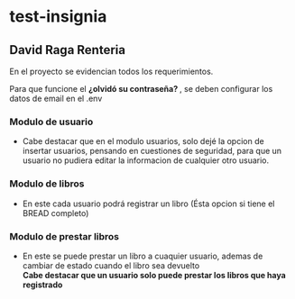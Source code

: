 # test-insignia
## David Raga Renteria

En el proyecto se evidencian todos los requerimientos.

Para que funcione el <strong> ¿olvidó su contraseña? </strong>, se deben configurar los datos de email en el .env

### Modulo de usuario
- Cabe destacar que en el modulo usuarios, solo dejé la opcion de insertar usuarios, 
pensando en cuestiones de seguridad, para que un usuario no pudiera editar la informacion de cualquier otro usuario.

### Modulo de libros
- En este cada usuario podrá registrar un libro (Ésta opcion si tiene el BREAD completo)

### Modulo de prestar libros
- En este se puede prestar un libro a cuaquier usuario, ademas de cambiar de estado cuando el libro sea devuelto <br>
<strong> Cabe destacar que un usuario solo puede prestar los libros que haya registrado </strong> 

